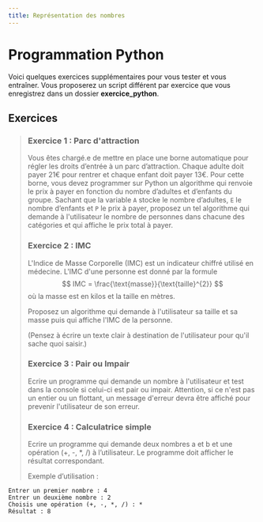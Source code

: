 ```yaml
---
title: Représentation des nombres
---
```


<link rel="stylesheet" href="../../assets/style.css" />
<script src="https://cdn.jsdelivr.net/npm/mathjax@3/es5/tex-mml-chtml.js"></script>


# Programmation Python

Voici quelques exercices supplémentaires pour vous tester et vous entraîner. Vous proposerez un script différent par exercice que vous enregistrez dans un dossier **exercice_python**.

## Exercices

> ### Exercice 1 : Parc d'attraction
> 
> Vous êtes chargé.e de mettre en place une borne automatique pour régler les droits d’entrée à un parc d’attraction.
> Chaque adulte doit payer 21€ pour rentrer et chaque enfant doit payer 13€. Pour cette borne, vous devez programmer sur Python un algorithme qui renvoie le prix à payer en fonction du nombre d’adultes et d’enfants du groupe.
> Sachant que la variable `A` stocke le nombre d’adultes, `E` le nombre d’enfants et `P` le prix à payer, proposez un tel algorithme qui demande à l'utilisateur le nombre de personnes dans chacune des catégories et qui affiche le prix total à payer.
> 
> 
> ### Exercice 2 : IMC
> 
> L'Indice de Masse Corporelle (IMC) est un indicateur chiffré utilisé en médecine. L'IMC d'une personne est donné par la formule $$ IMC = \frac{\text{masse}}{\text{taille}^{2}} $$ où la masse est en kilos et la taille en mètres.
> 
> Proposez un algorithme qui demande à l'utilisateur sa taille et sa masse puis qui affiche l'IMC de la personne.
> 
> (Pensez à écrire un texte clair à destination de l'utilisateur pour qu'il sache quoi saisir.)
> 
> ### Exercice 3 : Pair ou Impair 
> 
> Ecrire un programme qui demande un nombre à l'utilisateur et test dans la console si celui-ci est pair ou impair. Attention, si ce n'est pas un entier ou un flottant, un message d'erreur devra être affiché pour prevenir l'utilisateur de son erreur.
>
>
> ### Exercice 4 : Calculatrice simple
>
> Ecrire un programme qui demande deux nombres a et b et une opération (+, -, *, /) à l’utilisateur.
> Le programme doit afficher le résultat correspondant.
>
> Exemple d’utilisation :
>
```shell
Entrer un premier nombre : 4
Entrer un deuxième nombre : 2
Choisis une opération (+, -, *, /) : *
Résultat : 8
```
>
>
